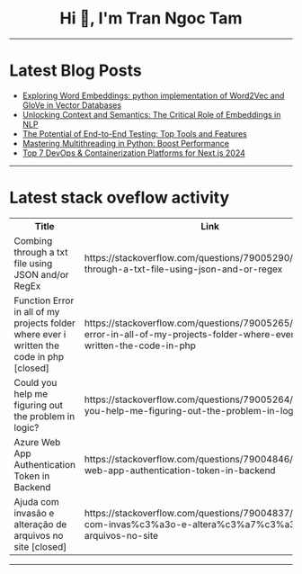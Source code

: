 <h1 align="center">Hi 👋, I'm Tran Ngoc Tam</h1>

---

# Latest Blog Posts 
<!-- BLOG-POST-LIST:START -->
- [Exploring Word Embeddings: python implementation of Word2Vec and GloVe in Vector Databases](https://dev.to/ragoli86/exploring-word-embeddings-python-implementation-of-word2vec-and-glove-in-vector-databases-2jcf)
- [Unlocking Context and Semantics: The Critical Role of Embeddings in NLP](https://dev.to/adityabhuyan/unlocking-context-and-semantics-the-critical-role-of-embeddings-in-nlp-m8a)
- [The Potential of End-to-End Testing: Top Tools and Features](https://dev.to/berthaw82414312/the-potential-of-end-to-end-testing-top-tools-and-features-597m)
- [Mastering Multithreading in Python: Boost Performance](https://dev.to/bhavesh1456/multithreading-in-python-a-comprehensive-guide-3cl4)
- [Top 7 DevOps &amp; Containerization Platforms for Next.js 2024](https://dev.to/ethanleetech/top-7-devops-containerization-platforms-for-nextjs-2024-5oe)
<!-- BLOG-POST-LIST:END -->

---

# Latest stack oveflow activity
<table>
  <tr><th>Title</th><th>Link</th></tr>
  <!-- STACKOVERFLOW:START --><tr><td>Combing through a txt file using JSON and/or RegEx</td><td>https://stackoverflow.com/questions/79005290/combing-through-a-txt-file-using-json-and-or-regex</td></tr><tr><td>Function Error in all of my projects folder where ever i written the code in php [closed]</td><td>https://stackoverflow.com/questions/79005265/function-error-in-all-of-my-projects-folder-where-ever-i-written-the-code-in-php</td></tr><tr><td>Could you help me figuring out the problem in logic?</td><td>https://stackoverflow.com/questions/79005264/could-you-help-me-figuring-out-the-problem-in-logic</td></tr><tr><td>Azure Web App Authentication Token in Backend</td><td>https://stackoverflow.com/questions/79004846/azure-web-app-authentication-token-in-backend</td></tr><tr><td>Ajuda com invasão e alteração de arquivos no site [closed]</td><td>https://stackoverflow.com/questions/79004837/ajuda-com-invas%c3%a3o-e-altera%c3%a7%c3%a3o-de-arquivos-no-site</td></tr><!-- STACKOVERFLOW:END -->
</table>

---


